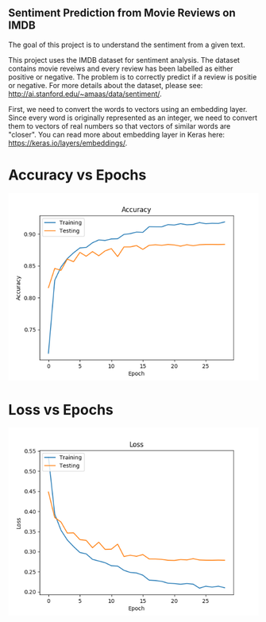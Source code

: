 ## Sentiment Prediction from Movie Reviews on IMDB

The goal of this project is to understand the sentiment from a given text.

This project uses the IMDB dataset for sentiment analysis. The dataset contains movie reveiws and every review has been labelled as either positive or negative. The problem is to correctly predict if a review is positie or negative. For more details about the dataset, please see: http://ai.stanford.edu/~amaas/data/sentiment/.

First, we need to convert the words to vectors using an embedding layer. Since every word is originally represented as an integer, we need to convert them to vectors of real numbers so that vectors of similar words are "closer". You can read more about embedding layer in Keras here: https://keras.io/layers/embeddings/.


# Accuracy vs Epochs
![Accuracy Plot](https://github.com/Usman-Rafique/sentiment-prediction/blob/master/CNN_acc.png)

# Loss vs Epochs
![Loss Plot](https://github.com/Usman-Rafique/sentiment-prediction/blob/master/CNN_loss.png)



